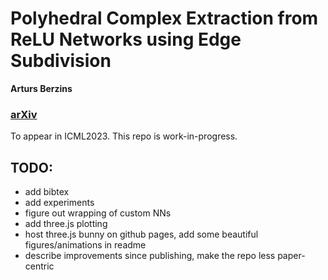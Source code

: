 # Polyhedral Complex Extraction from ReLU Networks using Edge Subdivision
**Arturs Berzins**
### **[arXiv](https://arxiv.org/abs/2306.07212)**


To appear in ICML2023.
This repo is work-in-progress.


## TODO:
- add bibtex
- add experiments
- figure out wrapping of custom NNs 
- add three.js plotting
- host three.js bunny on github pages, add some beautiful figures/animations in readme
- describe improvements since publishing, make the repo less paper-centric